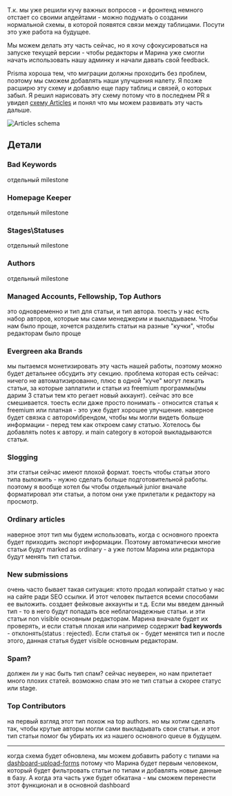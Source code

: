 Т.к. мы уже решили кучу важных вопросов - и фронтенд немного отстает со своими апдейтами - можно подумать о создании нормальной схемы, в которой появятся связи между таблицами. Посути это уже работа на будущее.
 
Мы можем делать эту часть сейчас, но я хочу сфокусироваться на запуске текущей версии - чтобы редакторы и Марина уже смогли начать использовать нашу админку и начали давать свой feedback.

Prisma хороша тем, что миграции должны проходить без проблем, поэтому мы сможем добавлять наши улучшения налету. Я позже расширю эту схему и добавлю еще пару таблиц и связей, о которых забыл.
Я решил нарисовать эту схему потому что в последнем PR я увидел [схему Articles](https://github.com/atherdon/dash-back/blob/main/src/types/graphql/index.d.ts#L35) и понял что мы можем развивать эту часть дальше. 

![Articles schema](https://user-images.githubusercontent.com/1469198/108333009-1fc86200-71d9-11eb-99ad-5423a2eea853.jpg)

## Детали

### Bad Keywords

отдельный milestone

### Homepage Keeper

отдельный milestone

### Stages\Statuses

отдельный milestone

### Authors

отдельный milestone

### Managed Accounts, Fellowship, Top Authors

это одновременно и тип для статьи, и тип автора.
тоесть у нас есть набор авторов, которые мы сами менеджерим и выкладываем. 
Чтобы нам было проще, хочется разделить статьи на разные "кучки", чтобы редакторам было проще 

### Evergreen aka Brands

мы пытаемся монетизировать эту часть нашей работы, поэтому можно будет детальнее обсудить эту секцию.
проблема которая есть сейчас: ничего не автоматизированно, плюс в одной "куче" могут лежать статьи, за которые заплатили и статьи из freemium программы(мы дарим 3 статьи тем кто регает новый аккаунт). сейчас это все смешивается.
тоесть если даже просто понимать - относится статья к freemium или платная - это уже будет хорошее улучшение.
наверное будет связка с автором\брендом, чтобы мы могли видеть больше информации - перед тем как откроем саму статью.
Хотелось бы добавлять notes к автору. и main category в которой выкладываются статьи. 

### Slogging

эти статьи сейчас имеют плохой формат. тоесть чтобы статьи этого типа выложить - нужно сделать больше подготовительной работы. поэтому я вообще хотел бы чтобы отдельный junior вначале форматировал эти статьи, а потом они уже прилетали к редактору на просмотр.

### Ordinary articles

наверное этот тип мы будем использовать, когда с основного проекта будет приходить экспорт информации. Поэтому автоматически многие статьи будут marked as ordinary - а уже потом Марина или редактора будут менять тип статьи.

### New submissions
очень часто бывает такая ситуация: ктото продал копирайт статью у нас на сайте ради SEO ссылки. И этот человек пытается всеми способами ее выложить. создает фейковые аккаунты и т.д. Если мы введем данный тип - то в него будут попадать все неблагонадежные статьи. и эти статьи non visible основным редакторам. 
Марина вначале будет их проверять, и если статья плохая или например содержит **bad keywords** - отклонять(status : rejected).
Если статья ок - будет менятся тип и после этого, данная статья будет visible основным редакторам.

### Spam?

должен ли у нас быть тип спам? сейчас неуверен, но нам прилетает много плохих статей. возможно спам это не тип статьи а скорее статус или stage.

### Top Contributors
на первый взгляд этот тип похож на top authors. но мы хотим сделать так, чтобы крутые авторы могли сами выкладывать свои статьи. и этот тип статьи помог бы убирать их из нашего основного queue в будущем. 

---

когда схема будет обновлена, мы можем добавить работу с типами на [dashboard-upload-forms](https://github.com/atherdon/dash-upload-forms) потому что Марина будет первым человеком, который будет фильтровать статьи по типам и добавлять новые данные в базу.
А когда эта часть уже будет обкатана - мы сможем перенести этот функционал и в основной dashboard

